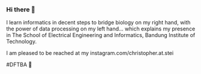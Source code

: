 ### Hi there 👋

<!--
**cc-christopher/cc-christopher** is a ✨ _special_ ✨ repository because its `README.md` (this file) appears on your GitHub profile.

Here are some ideas to get you started:

- 🔭 I’m currently working on my desk
- 🌱 I’m currently learning informatics, at a decent step
- 👯 I’m looking to collaborate on data mining
- 🤔 I’m looking for help with learning some codes
- 💬 Ask me about my repos?
- 📫 How to reach me: instagram.com/christopher.at.stei
- 😄 Pronouns: yes
- ⚡ Fun fact: this is a fun fact
-->

I learn informatics in decent steps to bridge biology on my right hand, with the power of data processing on my left hand... which explains my presence in The School of Electrical Engineering and Informatics, Bandung Institute of Technology.

I am pleased to be reached at my instagram.com/christopher.at.stei

#DFTBA 🖖

